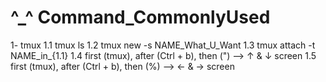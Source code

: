 # ^_^ Command_CommonlyUsed
1- tmux
1.1 tmux ls
1.2 tmux new -s NAME_What_U_Want
1.3 tmux attach -t NAME_in_{1.1}
1.4 first (tmux), after (Ctrl + b), then (") --> ↑ & ↓ screen
1.5 first (tmux), after (Ctrl + b), then (%) --> ← & → screen
